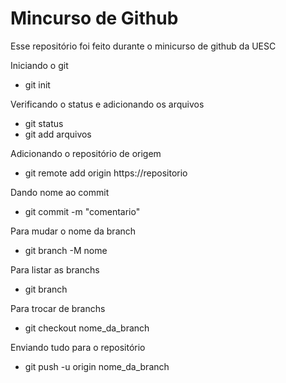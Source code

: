 # Mincurso de Github

Esse repositório foi feito durante o minicurso de github da UESC  
  
Iniciando o git
* git init  
  
Verificando o status e adicionando os arquivos
* git status  
* git add arquivos  
  
Adicionando o repositório de origem
* git remote add origin https://repositorio  
  
Dando nome ao commit
* git commit -m "comentario"  
  
Para mudar o nome da branch  
* git branch -M nome  
  
Para listar as branchs  
* git branch  
  
Para trocar de branchs  
* git checkout nome_da_branch  
  
Enviando tudo para o repositório  
* git push -u origin nome_da_branch  

